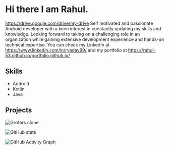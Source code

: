 # Hi there I am Rahul.
https://drive.google.com/drive/my-drive
Self motivated and passionate Android
developer with a keen interest in
constantly updating my skills and
knowledge. Looking forward to taking on a
challenging role in an organization while
gaining extensive development experience
and hands-on technical expertise. You can check my LinkedIn at https://www.linkedin.com/in/ryadav99/ and my portfolio at https://rahul-53.github.io/portfolio.github.io/

## Skills
* Android
* Kotlin
* Java

## Projects
![Grofers clone](https://github.com/chekeAditya/Grofers)


![GitHub stats](https://github-readme-stats.vercel.app/api?username=rahul-53&show_icons=true)  

![GitHub Activity Graph](https://activity-graph.herokuapp.com/graph?username=rahul-53)  




